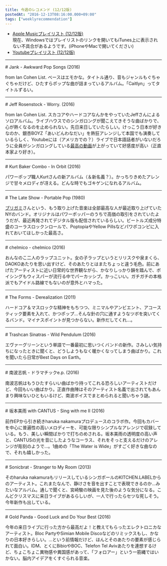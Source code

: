 ```yaml
---
title: 今週のレコメンド (12/12版)
postedAt: "2016-12-13T08:16:00.000+09:00"
tags: ["weeklyrecommendation"]
---
```


* [Apple Musicプレイリスト (12/12版)](https://itunes.apple.com/jp/playlist/jin-zhounorekomendo-12-12ban/idpl.7bb84c2a9a234db3bf346f28868556b5)  
 現在、Windowsではプレイリストのリンクを開いてもiTunes上に表示されない不具合があるようです。(iPhoneやMacで開いてください)
* [Youtubeプレイリスト (12/12版)](https://www.youtube.com/playlist?list=PLegnWsUgQayeP8kF2XFbiDBVnFhmlzTFQ)

---

\# Jank - Awkward Pop Songs (2016)

from Ian Cohen List. ベースはエモかな。タイトル通り、音もジャンルもぐちゃぐちゃだけど、ひたすらポップな曲が詰まっているアルバム。「Caitlyn」ってタイトルずるい。

---

\# Jeff Rosenstock - Worry. (2016)

from Ian Cohen List. スカコアやハードコアなんかをやっていたJeffさんによるソロアルバム。ライブハウスでのシンガロングが聞こえてきそうな曲ばかりで、心が熱くなるのを止められない。先日来日していたらしい。けっこう日本が好きなのか、銀杏BOYZ「あいどんわなだい」を熱狂アレンジして本国でも演奏しているらしく、Youtubeには（アメリカでの？）ライブで日本語話者がいないだろうに全員がシンガロングしている[最高の動画](https://youtu.be/Gh3lb0ZyYG4)が上がっていて好感度が高い（正直本家より好き）。

---

\# Kurt Baker Combo - In Orbit (2016)

パワーポップ職人Kurtさんの新アルバム（＆新名義？）。かっちりきめたアレンジで甘々メロディが冴える。どんな時でもゴキゲンになれるアルバム。

---

\# The Late Show - Portable Pop (1980)

[プリガミ](http://www5e.biglobe.ne.jp/~onthe70/)さんという、もう取り上げた音楽は全部最高な人が最近取り上げていたNYのバンド。オリジナルはパワーポッパーのうちで高価の取引をされていたようだが、最近再発されてデジタル版も配信されているらしい。ビートルズ成分特盛のコーラスロックンロールで、PoptopiaやYellow Pillsなどパワポコンピに入れておいてほしかった最高さ。

---

\# chelmico - chelmico (2016)

おんなのこ二人のラップユニット。女の子ラップというとリリスクや泉まくら、DAOKOあたりを思い出すけど、そのあたりとはまたちょっと違う毛色。前にあげたアーティストに近い日常的な世界観ながら、かなりしっかり韻を踏んで、ボイシングもウィスパーが流行る中でパーカッシブ。かっこいい。ガチガチの本格派でもアイドル路線でもないのが意外とハマった。

---

\# The Forms - Derealization (2011)

ハードコア＆マスロックな精神をもちつつ、ミニマルやアンビエント、アコースティック要素を入れて、かつポップ…そんな針の穴に通すようなツボを突いてくるバンド。マイナスポイントが見つからない。新作だしてくれ…。

---

\# Trashcan Sinatras - Wild Pendulum (2016)

エヴァーグリーンという単語で一番最初に思いつくバンドの新作。さみしい気持ちになったときに聞くと、どうしようもなく暖かくなってしまう曲ばかり。これを聞いたら日常がBest Days on Earth。

---

\# 南波志帆 - ドラマチックe.p. (2016)

南波志帆はもうひたすらいい曲ばかり持ってこれる恐ろしいアーティストだけど、今回もいい曲ばかり。正直作曲陣はそのアーティスト名義で出されてもあんまり興味ないひともいるけど、南波ボイスでまとめられると聞いちゃう謎。

---

\# 坂本美雨 with CANTUS - Sing with me II (2016)

前作EPから引き続きharuka nakamuraプロデュースのコラボ作。今回もカバーを中心に普遍性の高いメロディーを、可能な限りシンプルなアレンジで収録している。もう、美しい瞬間ばかりで打ちのめされる。坂本美雨の透明度の高い声と、CANTUSの光を音にしたようなコーラス、それをそっと支えるだけのアレンジが彫刻のようで…。1曲めの「The Water is Wide」がすごく好きな曲なので、それも嬉しかった。

---

\# Sonicbrat - Stranger to My Room (2013)

そのharuka nakamuraもリリースしているシンガポールのKITCHEN.LABELからのアーティスト。これまたなんで、静けさを音を出すことで表現できるのか…みたいなアルバム。通しで聞くと、宮崎駿の映画を見た後のような気分になる。こんどクリスマスに来日ライブがあるらしいが、一人で行ったらセツな死しそう。今年新作も出している。

---

\# Gold Panda - Good Luck and Do Your Best (2016)

今年の来日ライブに行った方から最高だよ！と教えてもらったエレクトロニカなアーティスト。Bloc PartyやSimian Mobile Discoなどのリミックスもし、かなりの日本好きらしい。…という前情報だけど、ほんとそのあたりの要素が感じられて面白い。IDM、とくにBibioやBOC、Telefon Tel Avivあたりを連想するけど、ちょこちょこ異物感や異国感があって、「フォロアー」という一筋縄ではいかない。脳内アイデアをくすぐられる音楽。